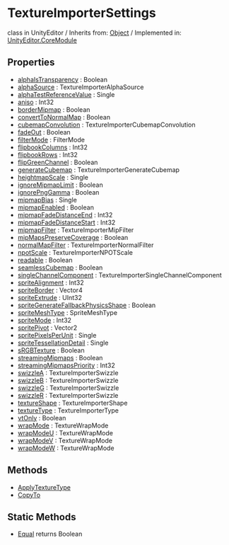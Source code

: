 # TextureImporterSettings
class in UnityEditor
 / Inherits from: <a href="https://docs.unity3d.com/6000.0/Documentation/ScriptReference/Object.html">Object</a> / Implemented in: <a href="https://docs.unity3d.com/6000.0/Documentation/ScriptReference/UnityEditor.CoreModule.html">UnityEditor.CoreModule</a>

## Properties
- <a href="https://docs.unity3d.com/6000.0/Documentation/ScriptReference/TextureImporterSettings-alphaIsTransparency.html">alphaIsTransparency</a> : Boolean
- <a href="https://docs.unity3d.com/6000.0/Documentation/ScriptReference/TextureImporterSettings-alphaSource.html">alphaSource</a> : TextureImporterAlphaSource
- <a href="https://docs.unity3d.com/6000.0/Documentation/ScriptReference/TextureImporterSettings-alphaTestReferenceValue.html">alphaTestReferenceValue</a> : Single
- <a href="https://docs.unity3d.com/6000.0/Documentation/ScriptReference/TextureImporterSettings-aniso.html">aniso</a> : Int32
- <a href="https://docs.unity3d.com/6000.0/Documentation/ScriptReference/TextureImporterSettings-borderMipmap.html">borderMipmap</a> : Boolean
- <a href="https://docs.unity3d.com/6000.0/Documentation/ScriptReference/TextureImporterSettings-convertToNormalMap.html">convertToNormalMap</a> : Boolean
- <a href="https://docs.unity3d.com/6000.0/Documentation/ScriptReference/TextureImporterSettings-cubemapConvolution.html">cubemapConvolution</a> : TextureImporterCubemapConvolution
- <a href="https://docs.unity3d.com/6000.0/Documentation/ScriptReference/TextureImporterSettings-fadeOut.html">fadeOut</a> : Boolean
- <a href="https://docs.unity3d.com/6000.0/Documentation/ScriptReference/TextureImporterSettings-filterMode.html">filterMode</a> : FilterMode
- <a href="https://docs.unity3d.com/6000.0/Documentation/ScriptReference/TextureImporterSettings-flipbookColumns.html">flipbookColumns</a> : Int32
- <a href="https://docs.unity3d.com/6000.0/Documentation/ScriptReference/TextureImporterSettings-flipbookRows.html">flipbookRows</a> : Int32
- <a href="https://docs.unity3d.com/6000.0/Documentation/ScriptReference/TextureImporterSettings-flipGreenChannel.html">flipGreenChannel</a> : Boolean
- <a href="https://docs.unity3d.com/6000.0/Documentation/ScriptReference/TextureImporterSettings-generateCubemap.html">generateCubemap</a> : TextureImporterGenerateCubemap
- <a href="https://docs.unity3d.com/6000.0/Documentation/ScriptReference/TextureImporterSettings-heightmapScale.html">heightmapScale</a> : Single
- <a href="https://docs.unity3d.com/6000.0/Documentation/ScriptReference/TextureImporterSettings-ignoreMipmapLimit.html">ignoreMipmapLimit</a> : Boolean
- <a href="https://docs.unity3d.com/6000.0/Documentation/ScriptReference/TextureImporterSettings-ignorePngGamma.html">ignorePngGamma</a> : Boolean
- <a href="https://docs.unity3d.com/6000.0/Documentation/ScriptReference/TextureImporterSettings-mipmapBias.html">mipmapBias</a> : Single
- <a href="https://docs.unity3d.com/6000.0/Documentation/ScriptReference/TextureImporterSettings-mipmapEnabled.html">mipmapEnabled</a> : Boolean
- <a href="https://docs.unity3d.com/6000.0/Documentation/ScriptReference/TextureImporterSettings-mipmapFadeDistanceEnd.html">mipmapFadeDistanceEnd</a> : Int32
- <a href="https://docs.unity3d.com/6000.0/Documentation/ScriptReference/TextureImporterSettings-mipmapFadeDistanceStart.html">mipmapFadeDistanceStart</a> : Int32
- <a href="https://docs.unity3d.com/6000.0/Documentation/ScriptReference/TextureImporterSettings-mipmapFilter.html">mipmapFilter</a> : TextureImporterMipFilter
- <a href="https://docs.unity3d.com/6000.0/Documentation/ScriptReference/TextureImporterSettings-mipMapsPreserveCoverage.html">mipMapsPreserveCoverage</a> : Boolean
- <a href="https://docs.unity3d.com/6000.0/Documentation/ScriptReference/TextureImporterSettings-normalMapFilter.html">normalMapFilter</a> : TextureImporterNormalFilter
- <a href="https://docs.unity3d.com/6000.0/Documentation/ScriptReference/TextureImporterSettings-npotScale.html">npotScale</a> : TextureImporterNPOTScale
- <a href="https://docs.unity3d.com/6000.0/Documentation/ScriptReference/TextureImporterSettings-readable.html">readable</a> : Boolean
- <a href="https://docs.unity3d.com/6000.0/Documentation/ScriptReference/TextureImporterSettings-seamlessCubemap.html">seamlessCubemap</a> : Boolean
- <a href="https://docs.unity3d.com/6000.0/Documentation/ScriptReference/TextureImporterSettings-singleChannelComponent.html">singleChannelComponent</a> : TextureImporterSingleChannelComponent
- <a href="https://docs.unity3d.com/6000.0/Documentation/ScriptReference/TextureImporterSettings-spriteAlignment.html">spriteAlignment</a> : Int32
- <a href="https://docs.unity3d.com/6000.0/Documentation/ScriptReference/TextureImporterSettings-spriteBorder.html">spriteBorder</a> : Vector4
- <a href="https://docs.unity3d.com/6000.0/Documentation/ScriptReference/TextureImporterSettings-spriteExtrude.html">spriteExtrude</a> : UInt32
- <a href="https://docs.unity3d.com/6000.0/Documentation/ScriptReference/TextureImporterSettings-spriteGenerateFallbackPhysicsShape.html">spriteGenerateFallbackPhysicsShape</a> : Boolean
- <a href="https://docs.unity3d.com/6000.0/Documentation/ScriptReference/TextureImporterSettings-spriteMeshType.html">spriteMeshType</a> : SpriteMeshType
- <a href="https://docs.unity3d.com/6000.0/Documentation/ScriptReference/TextureImporterSettings-spriteMode.html">spriteMode</a> : Int32
- <a href="https://docs.unity3d.com/6000.0/Documentation/ScriptReference/TextureImporterSettings-spritePivot.html">spritePivot</a> : Vector2
- <a href="https://docs.unity3d.com/6000.0/Documentation/ScriptReference/TextureImporterSettings-spritePixelsPerUnit.html">spritePixelsPerUnit</a> : Single
- <a href="https://docs.unity3d.com/6000.0/Documentation/ScriptReference/TextureImporterSettings-spriteTessellationDetail.html">spriteTessellationDetail</a> : Single
- <a href="https://docs.unity3d.com/6000.0/Documentation/ScriptReference/TextureImporterSettings-sRGBTexture.html">sRGBTexture</a> : Boolean
- <a href="https://docs.unity3d.com/6000.0/Documentation/ScriptReference/TextureImporterSettings-streamingMipmaps.html">streamingMipmaps</a> : Boolean
- <a href="https://docs.unity3d.com/6000.0/Documentation/ScriptReference/TextureImporterSettings-streamingMipmapsPriority.html">streamingMipmapsPriority</a> : Int32
- <a href="https://docs.unity3d.com/6000.0/Documentation/ScriptReference/TextureImporterSettings-swizzleA.html">swizzleA</a> : TextureImporterSwizzle
- <a href="https://docs.unity3d.com/6000.0/Documentation/ScriptReference/TextureImporterSettings-swizzleB.html">swizzleB</a> : TextureImporterSwizzle
- <a href="https://docs.unity3d.com/6000.0/Documentation/ScriptReference/TextureImporterSettings-swizzleG.html">swizzleG</a> : TextureImporterSwizzle
- <a href="https://docs.unity3d.com/6000.0/Documentation/ScriptReference/TextureImporterSettings-swizzleR.html">swizzleR</a> : TextureImporterSwizzle
- <a href="https://docs.unity3d.com/6000.0/Documentation/ScriptReference/TextureImporterSettings-textureShape.html">textureShape</a> : TextureImporterShape
- <a href="https://docs.unity3d.com/6000.0/Documentation/ScriptReference/TextureImporterSettings-textureType.html">textureType</a> : TextureImporterType
- <a href="https://docs.unity3d.com/6000.0/Documentation/ScriptReference/TextureImporterSettings-vtOnly.html">vtOnly</a> : Boolean
- <a href="https://docs.unity3d.com/6000.0/Documentation/ScriptReference/TextureImporterSettings-wrapMode.html">wrapMode</a> : TextureWrapMode
- <a href="https://docs.unity3d.com/6000.0/Documentation/ScriptReference/TextureImporterSettings-wrapModeU.html">wrapModeU</a> : TextureWrapMode
- <a href="https://docs.unity3d.com/6000.0/Documentation/ScriptReference/TextureImporterSettings-wrapModeV.html">wrapModeV</a> : TextureWrapMode
- <a href="https://docs.unity3d.com/6000.0/Documentation/ScriptReference/TextureImporterSettings-wrapModeW.html">wrapModeW</a> : TextureWrapMode

## Methods
- <a href="https://docs.unity3d.com/6000.0/Documentation/ScriptReference/TextureImporterSettings.ApplyTextureType.html">ApplyTextureType</a>
- <a href="https://docs.unity3d.com/6000.0/Documentation/ScriptReference/TextureImporterSettings.CopyTo.html">CopyTo</a>

## Static Methods
- <a href="https://docs.unity3d.com/6000.0/Documentation/ScriptReference/TextureImporterSettings.Equal.html">Equal</a> returns Boolean
